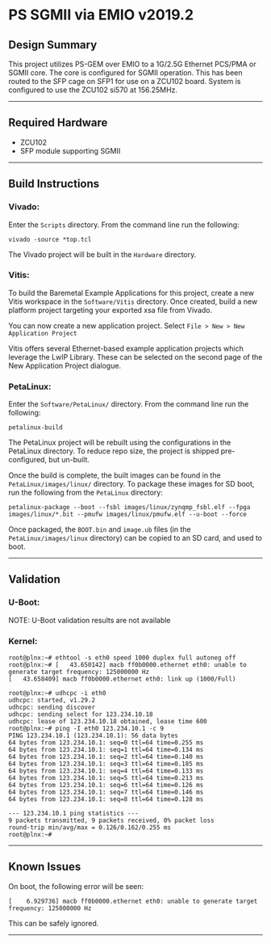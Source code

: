 # PS SGMII via EMIO v2019.2

## **Design Summary**

This project utilizes PS-GEM over EMIO to a 1G/2.5G Ethernet PCS/PMA or SGMII core. The core is configured for SGMII operation. This has been routed to the SFP cage on SFP1 for use on a ZCU102 board. System is configured to use the ZCU102 si570 at 156.25MHz.

---

## **Required Hardware**

- ZCU102
- SFP module supporting SGMII

---

## **Build Instructions**

### **Vivado:**

Enter the `Scripts` directory. From the command line run the following:

`vivado -source *top.tcl`

The Vivado project will be built in the `Hardware` directory.

### **Vitis**:

To build the Baremetal Example Applications for this project, create a new Vitis workspace in the `Software/Vitis` directory. Once created, build a new platform project targeting your exported xsa file from Vivado.

You can now create a new application project. Select `File > New > New Application Project`

Vitis offers several Ethernet-based example application projects which leverage the LwIP Library. These can be selected on the second page of the New Application Project dialogue.

### **PetaLinux**:

Enter the `Software/PetaLinux/` directory. From the command line run the following:

`petalinux-build`

The PetaLinux project will be rebuilt using the configurations in the PetaLinux directory. To reduce repo size, the project is shipped pre-configured, but un-built.

Once the build is complete, the built images can be found in the `PetaLinux/images/linux/`
directory. To package these images for SD boot, run the following from the `PetaLinux` directory:

`petalinux-package --boot --fsbl images/linux/zynqmp_fsbl.elf --fpga images/linux/*.bit --pmufw images/linux/pmufw.elf --u-boot --force`

Once packaged, the `BOOT.bin` and `image.ub` files (in the `PetaLinux/images/linux` directory) can be copied to an SD card, and used to boot.

---

## **Validation**
### **U-Boot:**
NOTE: U-Boot validation results are not available

### **Kernel:**
```
root@plnx:~# ethtool -s eth0 speed 1000 duplex full autoneg off
root@plnx:~# [   43.650142] macb ff0b0000.ethernet eth0: unable to generate target frequency: 125000000 Hz
[   43.658409] macb ff0b0000.ethernet eth0: link up (1000/Full)

root@plnx:~# udhcpc -i eth0
udhcpc: started, v1.29.2
udhcpc: sending discover
udhcpc: sending select for 123.234.10.18
udhcpc: lease of 123.234.10.18 obtained, lease time 600
root@plnx:~# ping -I eth0 123.234.10.1 -c 9
PING 123.234.10.1 (123.234.10.1): 56 data bytes
64 bytes from 123.234.10.1: seq=0 ttl=64 time=0.255 ms
64 bytes from 123.234.10.1: seq=1 ttl=64 time=0.134 ms
64 bytes from 123.234.10.1: seq=2 ttl=64 time=0.140 ms
64 bytes from 123.234.10.1: seq=3 ttl=64 time=0.185 ms
64 bytes from 123.234.10.1: seq=4 ttl=64 time=0.133 ms
64 bytes from 123.234.10.1: seq=5 ttl=64 time=0.213 ms
64 bytes from 123.234.10.1: seq=6 ttl=64 time=0.126 ms
64 bytes from 123.234.10.1: seq=7 ttl=64 time=0.146 ms
64 bytes from 123.234.10.1: seq=8 ttl=64 time=0.128 ms

--- 123.234.10.1 ping statistics ---
9 packets transmitted, 9 packets received, 0% packet loss
round-trip min/avg/max = 0.126/0.162/0.255 ms
root@plnx:~#
```
---

## **Known Issues**

On boot, the following error will be seen:

`[    6.929736] macb ff0b0000.ethernet eth0: unable to generate target frequency: 125000000 Hz
`

This can be safely ignored.

---

